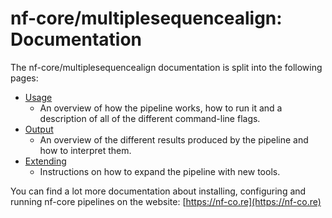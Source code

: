 # nf-core/multiplesequencealign: Documentation

The nf-core/multiplesequencealign documentation is split into the following pages:

- [Usage](usage.md)
  - An overview of how the pipeline works, how to run it and a description of all of the different command-line flags.
- [Output](output.md)
  - An overview of the different results produced by the pipeline and how to interpret them.
- [Extending](extending.md)
  - Instructions on how to expand the pipeline with new tools.

You can find a lot more documentation about installing, configuring and running nf-core pipelines on the website: [https://nf-co.re](https://nf-co.re)
